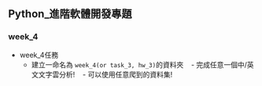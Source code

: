 ## Python_進階軟體開發專題

### week_4

- week_4任務
    - 建立一命名為 `week_4(or task_3, hw_3)`的資料夾
    - 完成任意一個中/英文文字雲分析!
    - 可以使用任意爬到的資料集!
